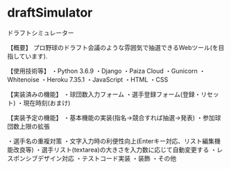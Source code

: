 # draftSimulator
ドラフトシミュレーター

【概要】
プロ野球のドラフト会議のような雰囲気で抽選できるWebツール(を目指しています).

【使用技術等】
・Python 3.6.9
・Django
・Paiza Cloud
・Gunicorn
・Whitenoise
・Heroku 7.35.1
・JavaScript
・HTML
・CSS

【実装済みの機能】
・球団数入力フォーム
・選手登録フォーム(登録・リセット)
・現在時刻(おまけ)

【実装予定の機能】
・基本機能の実装(指名→競合すれば抽選→発表)
・参加球団数上限の拡張

・選手名の重複対策
・文字入力時の利便性向上(Enterキー対応、リスト編集機能改良等)
・選手リスト(textarea)の大きさを入力数に応じて自動変更する
・レスポンシブデザイン対応
・テストコード実装
・装飾
・その他
